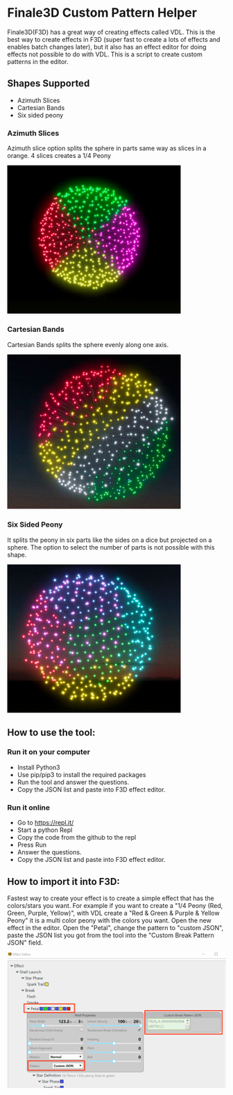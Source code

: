 # Finale3D Custom Pattern Helper

Finale3D(F3D) has a great way of creating effects called VDL. This is the best way to create effects in F3D (super fast to create a lots of effects and enables batch changes later), but it also has an effect editor for doing effects not possible to do with VDL. This is a script to create custom patterns in the editor.

## Shapes Supported
- Azimuth Slices
- Cartesian Bands
- Six sided peony

### Azimuth Slices
Azimuth slice option splits the sphere in parts same way as slices in a orange. 4 slices creates a 1/4 Peony


<img src="./images/quarter_peony.jpg" width=400>

### Cartesian Bands
Cartesian Bands splits the sphere evenly along one axis.

<img src="./images/ghost_blue_to_4colors.jpg" width=400>

### Six Sided Peony
It splits the peony in six parts like the sides on a dice but projected on a sphere. The option to select the number of parts is not possible with this shape.

<img src="./images/six_sided.png" width=400>


## How to use the tool:

### Run it on your computer
- Install Python3
- Use pip/pip3 to install the required packages
- Run the tool and answer the questions.
- Copy the JSON list and paste into F3D effect editor.

### Run it online
- Go to https://repl.it/
- Start a python Repl
- Copy the code from the github to the repl
- Press Run
- Answer the questions.
- Copy the JSON list and paste into F3D effect editor.

## How to import it into F3D:
Fastest way to create your effect is to create a simple effect that has the colors/stars you want. For example if you want to create a "1/4 Peony (Red, Green, Purple, Yellow)", with VDL create a "Red & Green & Purple & Yellow Peony" it is a multi color peony with the colors you want. Open the new effect in the editor. Open the "Petal", change the pattern to "custom JSON", paste the JSON list you got from the tool into the "Custom Break Pattern JSON" field.

![Effect Editor](./images/editor_w_comments.png)